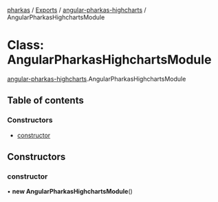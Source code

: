 [pharkas](../README.md) / [Exports](../modules.md) / [angular-pharkas-highcharts](../modules/angular_pharkas_highcharts.md) / AngularPharkasHighchartsModule

# Class: AngularPharkasHighchartsModule

[angular-pharkas-highcharts](../modules/angular_pharkas_highcharts.md).AngularPharkasHighchartsModule

## Table of contents

### Constructors

- [constructor](angular_pharkas_highcharts.AngularPharkasHighchartsModule.md#constructor)

## Constructors

### constructor

• **new AngularPharkasHighchartsModule**()
